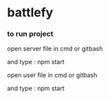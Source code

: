 <h1>battlefy</h1>
<h3>to run project</h3>
<p>open server file in cmd or gitbash </p>
<p>and type : npm start </p>

<p>open user file in cmd or gitbash </p>
<p>and type : npm start </p>

